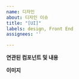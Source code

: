 ```yaml
---
name: 디자인
about: 디자인 이슈
title: "[UI]"
labels: design, Front End
assignees: ''

---
```


**연관된 컴포넌트 및 내용**


**이미지**
